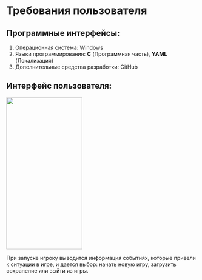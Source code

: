 






<h1> Требования пользователя </h1>

<h2> Программные интерфейсы: </h2>

1. Операционная система: Windows
2. Языки программирования: **C** (Программная часть), **YAML** (Локализация)
3. Дополнительные средства разработки: GitHub

<h2> Интерфейс пользователя: </h2>

<img src="https://github.com/tanktema/KingOfToads/tree/main/Interace/MainMenu.png" height=400 width=200>

При запуске игроку выводится информация событиях, которые привели к ситуации в игре, и дается выбор: начать новую игру, загрузить сохранение или выйти из игры.
